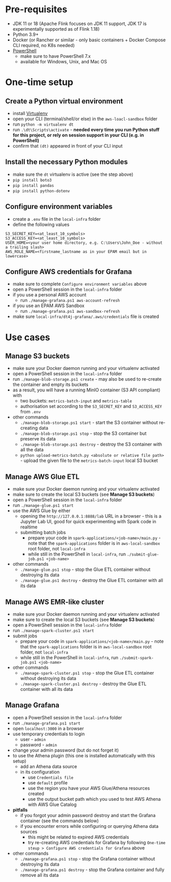 # Pre-requisites
- JDK 11 or 18 (Apache Flink focuses on JDK 11 support, JDK 17 is experimentally supported as of Flink 1.18)
- Python 3.9+
- Docker (or Rancher or similar - only basic containers + Docker Compose CLI required, no K8s needed)
- [PowerShell](https://learn.microsoft.com/en-us/powershell/scripting/install/installing-powershell-on-linux?view=powershell-7.4)
  - make sure to have PowerShell 7.x
  - available for Windows, Unix, and Mac OS

# One-time setup
## Create a Python virtual environment
- install [Virtualenv](https://virtualenv.pypa.io/en/latest/installation.html)
- open your CLI (terminal/shell/or else) in the `aws-loacl-sandbox` folder
- run `python -m virtualenv dt`
- run `.\dt\Scripts\activate` - **needed every time you run Python stuff for this project, or rely on session support in your CLI (e.g. in PowerShell)**
- confirm that `(dt)` appeared in front of your CLI input

## Install the necessary Python modules
- make sure the `dt` virtualenv is active (see the step above)
- `pip install boto3`
- `pip install pandas`
- `pip install python-dotenv`

## Configure environment variables
- create a `.env` file in the `local-infra` folder
- define the following values
```
S3_SECRET_KEY=<at_least_10_symbols>
S3_ACCESS_KEY=<at_least_10_symbols>
USER_HOME=<your user home directory, e.g. C:\Users\John_Doe - without a trailing slash>
AWS_ROLE_NAME=<firstname_lastname as in your EPAM email but in lowercase>
```

## Configure AWS credentials for Grafana
- make sure to complete `Configure environment variables` above
- open a PowerShell session in the `local-infra` folder
- if you use a personal AWS account
  - run `./manage-grafana.ps1 aws-account-refresh`
- if you use an EPAM AWS Sandbox
  - run `./manage-grafana.ps1 aws-sandbox-refresh`
- make sure `local-infra/dt4j-grafana/.aws/credentials` file is created

# Use cases

## Manage S3 buckets
- make sure your Docker daemon running and your virtualenv activated
- open a PowerShell session in the `local-infra` folder
- run `./manage-blob-storage.ps1 create` - may also be used to re-create the container and empty its buckets
- as a result, you will have a running MinIO container (S3 API compliant) with
  - two buckets: `metrics-batch-input` and `metrics-table`
  - authorisation set according to the `S3_SECRET_KEY` and `S3_ACCESS_KEY` from `.env`
- other commands
  - `./manage-blob-storage.ps1 start` - start the S3 container without re-creating data
  - `./manage-blob-storage.ps1 stop` - stop the S3 container but preserve its data
  - `./manage-blob-storage.ps1 destroy` - destroy the S3 container with all the data
  - `python upload-metrics-batch.py <absolute or relative file path>` - upload the given file to the `metrics-batch-input` local S3 bucket

## Manage AWS Glue ETL
- make sure your Docker daemon running and your virtualenv activated
- make sure to create the local S3 buckets (see **Manage S3 buckets**)
- open a PowerShell session in the `local-infra` folder
- run `./manage-glue.ps1 start`
- use the AWS Glue by either
  - opening the `http://127.0.0.1:8888/lab` URL in a browser - this is a Jupyter Lab UI, good for quick experimenting with Spark code in realtime
  - submitting batch jobs
    - prepare your code in `spark-applications/<job-name>/main.py` - note that the `spark-applications` folder is in `aws-local-sandbox` root folder, not `local-infra`
    - while still in the PowerShell in `local-infra`, run `./submit-glue-job.ps1 <job-name>`
- other commands
  - `./manage-glue.ps1 stop` - stop the Glue ETL container without destroying its data
  - `./manage-glue.ps1 destroy` - destroy the Glue ETL container with all its data

## Manage AWS EMR-like cluster
- make sure your Docker daemon running and your virtualenv activated
- make sure to create the local S3 buckets (see **Manage S3 buckets**)
- open a PowerShell session in the `local-infra` folder
- run `./manage-spark-cluster.ps1 start`
- submit jobs
  - prepare your code in `spark-applications/<job-name>/main.py` - note that the `spark-applications` folder is in `aws-local-sandbox` root folder, not `local-infra`
  - while still in the PowerShell in `local-infra`, run `./submit-spark-job.ps1 <job-name>`
- other commands
  - `./manage-spark-cluster.ps1 stop` - stop the Glue ETL container without destroying its data
  - `./manage-spark-cluster.ps1 destroy` - destroy the Glue ETL container with all its data

## Manage Grafana
- open a PowerShell session in the `local-infra` folder
- run `./manage-grafana.ps1 start`
- open `localhost:3000` in a browser
- use temporary credentials to login
  - user - `admin`
  - password - `admin`
- change your admin password (but do not forget it)
- to use the Athena plugin (this one is installed automatically with this setup)
  - add an Athena data source
  - in its configuration
    - use `Credentials file`
    - use `default` profile
    - use the region you have your AWS Glue/Athena resources created
    - use the output bucket path which you used to test AWS Athena with AWS Glue Catalog
- **pitfalls**
  - if you forgot your admin password destroy and start the Grafana container (see the commands below)
  - if you encounter errors while configuring or querying Athena data sources
    - this might be related to expired AWS credentials
    - try re-creating AWS credentials for Grafana by following `One-time steup > Configure AWS credentials for Grafana` above
- other commands
  - `./manage-grafana.ps1 stop` - stop the Grafana container without destroying its data
  - `./manage-grafana.ps1 destroy` - stop the Grafana container and fully remove all its data
